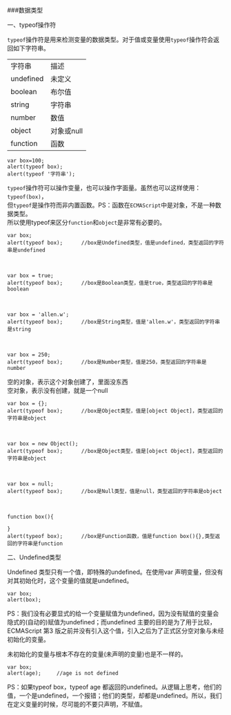 ###数据类型

一、typeof操作符

`typeof`操作符是用来检测变量的数据类型。对于值或变量使用`typeof`操作符会返回如下字符串。

<table>
<tr><td>字符串</td><td>描述</td></tr>
<tr><td>undefined</td><td>未定义</td></tr>
<tr><td>boolean</td><td>布尔值</td></tr>
<tr><td>string</td><td>字符串</td></tr>
<tr><td>number</td><td>数值</td></tr>
<tr><td>object</td><td>对象或null</td></tr>
<tr><td>function</td><td>函数</td></tr>
</table>

    var box=100;
    alert(typeof box);
    alert(typeof '字符串');

`typeof`操作符可以操作变量，也可以操作字面量。虽然也可以这样使用：`typeof(box)`，           
但`typeof`是操作符而非内置函数。PS：函数在`ECMAScript`中是对象，不是一种数据类型。                
所以使用typeof来区分`function`和`object`是非常有必要的。      

    var box;
    alert(typeof box);    	//box是Undefined类型，值是undefined，类型返回的字符串是undefined

<br />

    var box = true;
    alert(typeof box);		//box是Boolean类型，值是true，类型返回的字符串是boolean

<br />

    var box = 'allen.w';
    alert(typeof box);		//box是String类型，值是'allen.w'，类型返回的字符串是string

<br />

    var box = 250;
    alert(typeof box);		//box是Number类型，值是250，类型返回的字符串是number

空的对象，表示这个对象创建了，里面没东西    
空对象，表示没有创建，就是一个null    

    var box = {};
    alert(typeof box);		//box是Object类型，值是[object Object]，类型返回的字符串是object

<br />

    var box = new Object();
    alert(typeof box);		//box是Object类型，值是[object Object]，类型返回的字符串是object

<br />

    var box = null;
    alert(typeof box);		//box是Null类型，值是null，类型返回的字符串是object

<br />

    function box(){
    
    }
    alert(typeof box);		//box是Function函数，值是function box(){},类型返回的字符串是function
 
二、Undefined类型

Undefined 类型只有一个值，即特殊的undefined。在使用var 声明变量，但没有对其初始化时，这个变量的值就是undefined。

    var box;
    alert(box);

PS：我们没有必要显式的给一个变量赋值为undefined，因为没有赋值的变量会隐式的(自动的)赋值为undefined；而undefined 主要的目的是为了用于比较，ECMAScript 第3 版之前并没有引入这个值，引入之后为了正式区分空对象与未经初始化的变量。
       
未初始化的变量与根本不存在的变量(未声明的变量)也是不一样的。

    var box;
    alert(age);    	//age is not defined

PS：如果typeof box，typeof age 都返回的undefined。从逻辑上思考，他们的值，一个是undefined，一个报错；他们的类型，却都是undefined。所以，我们在定义变量的时候，尽可能的不要只声明，不赋值。
